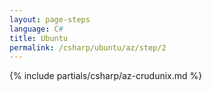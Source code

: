 ```yaml
---
layout: page-steps
language: C#
title: Ubuntu
permalink: /csharp/ubuntu/az/step/2
---
```


{% include partials/csharp/az-crudunix.md %}
